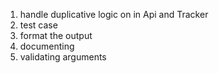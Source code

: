 1. handle duplicative logic on in Api and Tracker
2. test case
3. format the output
4. documenting
5. validating arguments